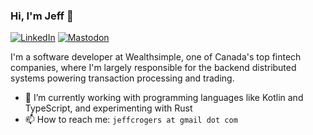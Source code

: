 ### Hi, I'm Jeff 👋

[![LinkedIn](https://img.shields.io/badge/linkedin-%230077B5.svg?&style=for-the-badge&logo=linkedin&logoColor=white)](https://www.linkedin.com/in/digitaljeff) [![Mastodon](https://img.shields.io/badge/mastodon-%236364FF.svg?style=for-the-badge&logo=mastodon&logoColor=white)](https://hachyderm.io/@jrogers)

I'm a software developer at Wealthsimple, one of Canada's top fintech companies, where I'm largely responsible for the backend distributed systems powering transaction processing and trading.

- 🌱 I’m currently working with programming languages like Kotlin and TypeScript, and experimenting with Rust
- 📫 How to reach me: `jeffcrogers at gmail dot com`
